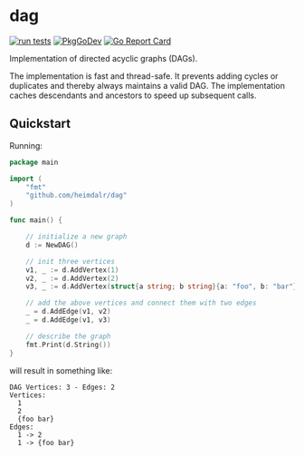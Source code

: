 # dag

[![run tests](https://github.com/heimdalr/dag/workflows/run%20tests/badge.svg?branch=master)](https://github.com/heimdalr/dag/actions?query=branch%3Amaster)
[![PkgGoDev](https://pkg.go.dev/badge/github.com/heimdalr/dag)](https://pkg.go.dev/github.com/heimdalr/dag)
[![Go Report Card](https://goreportcard.com/badge/github.com/heimdalr/dag)](https://goreportcard.com/report/github.com/heimdalr/dag)

Implementation of directed acyclic graphs (DAGs).

The implementation is fast and thread-safe. It prevents adding cycles or 
duplicates and thereby always maintains a valid DAG. The implementation caches
 descendants and ancestors to speed up subsequent calls. 

<!--
github.com/heimdalr/dag:

3.770388s to add 597871 vertices and 597870 edges
1.578741s to get descendants
0.143887s to get descendants 2nd time
0.444065s to get descendants ordered
0.000008s to get children
1.301297s to transitively reduce the graph with caches poupulated
2.723708s to transitively reduce the graph without caches poupulated
0.168572s to delete an edge from the root


"github.com/hashicorp/terraform/dag":

3.195338s to add 597871 vertices and 597870 edges
1.121812s to get descendants
1.803096s to get descendants 2nd time
3.056972s to transitively reduce the graph
-->




## Quickstart

Running: 

``` go
package main

import (
	"fmt"
	"github.com/heimdalr/dag"
)

func main() {

	// initialize a new graph
	d := NewDAG()

	// init three vertices
	v1, _ := d.AddVertex(1)
	v2, _ := d.AddVertex(2)
	v3, _ := d.AddVertex(struct{a string; b string}{a: "foo", b: "bar"})

	// add the above vertices and connect them with two edges
	_ = d.AddEdge(v1, v2)
	_ = d.AddEdge(v1, v3)

	// describe the graph
	fmt.Print(d.String())
}
```

will result in something like:

```
DAG Vertices: 3 - Edges: 2
Vertices:
  1
  2
  {foo bar}
Edges:
  1 -> 2
  1 -> {foo bar}
```
